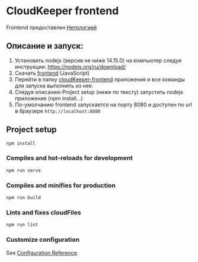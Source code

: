 # CloudKeeper frontend
Frontend предоставлен [Нетологией](https://netology.ru/)

## Описание и запуск:

1. Установить nodejs (версия не ниже 14.15.0) на компьютер следуя инструкции: https://nodejs.org/ru/download/
2. Скачать [frontend](frontend/cloudKeeper-frontend) (JavaScript)
3. Перейти в папку [cloudKeeper-frontend](frontend/cloudKeeper-frontend) приложения и все команды для запуска выполнять из нее.
4. Следуя описанию Project setup (ниже по тексту) запустить nodejs приложение (npm install...)
5. По-умолчанию frontend запускается на порту 8080 и доступен по url в браузере `http://localhost:8080`


## Project setup
```
npm install
```

### Compiles and hot-reloads for development
```
npm run serve
```

### Compiles and minifies for production
```
npm run build
```

### Lints and fixes cloudFiles
```
npm run lint
```

### Customize configuration
See [Configuration Reference](https://cli.vuejs.org/config/).
